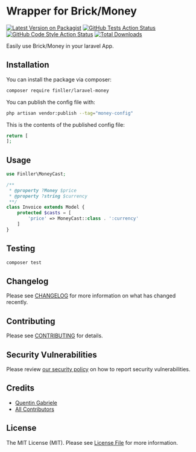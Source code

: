 # Wrapper for Brick/Money

[![Latest Version on Packagist](https://img.shields.io/packagist/v/finller/laravel-money.svg?style=flat-square)](https://packagist.org/packages/finller/laravel-money)
[![GitHub Tests Action Status](https://img.shields.io/github/workflow/status/finller/laravel-money/run-tests?label=tests)](https://github.com/finller/laravel-money/actions?query=workflow%3Arun-tests+branch%3Amain)
[![GitHub Code Style Action Status](https://img.shields.io/github/workflow/status/finller/laravel-money/Fix%20PHP%20code%20style%20issues?label=code%20style)](https://github.com/finller/laravel-money/actions?query=workflow%3A"Fix+PHP+code+style+issues"+branch%3Amain)
[![Total Downloads](https://img.shields.io/packagist/dt/finller/laravel-money.svg?style=flat-square)](https://packagist.org/packages/finller/laravel-money)

Easily use Brick/Money in your laravel App.

## Installation

You can install the package via composer:

```bash
composer require finller/laravel-money
```

You can publish the config file with:

```bash
php artisan vendor:publish --tag="money-config"
```

This is the contents of the published config file:

```php
return [
];
```

## Usage

```php
use Finller\MoneyCast;

/**
 * @property ?Money $price
 * @property ?string $currency
 **/
class Invoice extends Model {
    protected $casts = [
        'price' => MoneyCast::class . ':currency'
    ]
}
```

## Testing

```bash
composer test
```

## Changelog

Please see [CHANGELOG](CHANGELOG.md) for more information on what has changed recently.

## Contributing

Please see [CONTRIBUTING](CONTRIBUTING.md) for details.

## Security Vulnerabilities

Please review [our security policy](../../security/policy) on how to report security vulnerabilities.

## Credits

- [Quentin Gabriele](https://github.com/QuentinGab)
- [All Contributors](../../contributors)

## License

The MIT License (MIT). Please see [License File](LICENSE.md) for more information.
